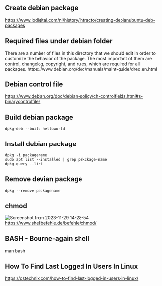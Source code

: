 ## Create debian package
https://www.iodigital.com/nl/history/intracto/creating-debianubuntu-deb-packages

## Required files under debian folder
There are a number of files in this directory that we should edit in order to customize the behavior of the package. The most important of them are control, changelog, copyright, and rules, which are required for all packages.
https://www.debian.org/doc/manuals/maint-guide/dreq.en.html

## Debian control file
https://www.debian.org/doc/debian-policy/ch-controlfields.html#s-binarycontrolfiles

## Build debian package
```
dpkg-deb --build helloworld
```

## Install debian package
```
dpkg -i packagename
sudo apt list --installed | grep pakckage-name
dpkg-query --list
```

## Remove devian package
```
dpkg --remove packagename
```

## chmod
![Screenshot from 2023-11-29 14-28-54](https://github.com/ikhsanhabibi/linux-ubuntu/assets/33756873/859f712c-995d-4136-b41e-22d8585c5370)
https://www.shellbefehle.de/befehle/chmod/

## BASH - Bourne-again shell
man bash

## How To Find Last Logged In Users In Linux
https://ostechnix.com/how-to-find-last-logged-in-users-in-linux/
